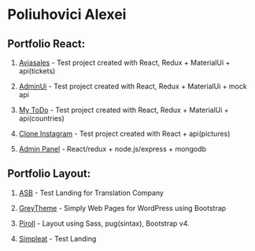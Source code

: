 
# Poliuhovici Alexei

## Portfolio React: 
1. [Aviasales](https://github.com/Alexpol19/Aviasales "Aviasales") - Test project created with React, Redux + MaterialUi + api(tickets)
2. [AdminUi](https://github.com/Alexpol19/AdminUi "AdminUi") - Test project created with React, Redux + MaterialUi + mock api

3. [My ToDo](https://github.com/Alexpol19/MyToDo "My ToDo") - Test project created with React, Redux + MaterialUi + api(countries)

4. [Clone Instagram](https://github.com/Alexpol19/Clone-instagram "Clone Instagram") - Test project created with React + api(pictures)

5. [Admin Panel](https://github.com/Alexpol19/Admin-Panel "Admin Panel") - React/redux + node.js/express + mongodb

## Portfolio Layout:

1. [ASB](https://alexpol19.github.io/ASB-testProject/ "ASB") - Test Landing for Translation Company

2. [GreyTheme](https://alexpol19.github.io/ThemeGreyBlog/ "Grey Theme") - Simply Web Pages for WordPress using Bootstrap

3. [Piroll](https://alexpol19.github.io/Piroll/ "Piroll") - Layout using Sass, pug(sintax), Bootstrap v4.

4. [Simpleat](https://alexpol19.github.io/SimpleatTestWork/ "SimpleatTestWork") - Test Landing






